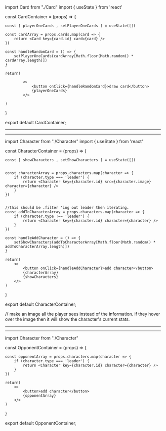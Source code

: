 import Card from "./Card"
import { useState } from 'react'

const CardContainer = (props) => {

    const [ playerOneCards , setPlayerOneCards ] = useState([])

    const cardArray = props.cards.map(card => {
        return <Card key={card.id} card={card} />
    })

    const handleRandomCard = () => {
        setPlayerOneCards(cardArray[Math.floor(Math.random() * cardArray.length)])
    }

    return(
      
            <>
                <button onClick={handleRandomCard}>draw card</button>
                {playerOneCards}
            </>
       
    )
}

export default CardContainer;

------------------------------------
------------------------------------

import Character from "./Character"
import { useState } from 'react'

const CharacterContainer = (props) => {
    
    const [ showCharacters , setShowCharacters ] = useState([])


    const characterArray = props.characters.map(character => {
        if (character.type === 'leader') {
            return <Character key={character.id} src={character.image} character={character} />
        }
    })


    //this should be .filter 'ing out leader then iterating.
    const addToCharacterArray = props.characters.map(character => {
        if (character.type !== 'leader') {
            return <Character key={character.id} character={character} />
        }
    })

    const handleAddCharacter = () => {
        setShowCharacters(addToCharacterArray[Math.floor(Math.random() * addToCharacterArray.length)])
    }

    return(
        <>
            <button onClick={handleAddCharacter}>add character</button>
            {characterArray}
            {showCharacters}
        </>
    )
}

export default CharacterContainer;

// make an image all the player sees instead of the information. if they hover over the image then it will show the character's current stats. 

------------------------------------
------------------------------------

import Character from "./Character"

const OpponentContainer = (props) => {


    const opponentArray = props.characters.map(character => {
        if (character.type === 'leader') {
            return <Character key={character.id} character={character} />
        }
    })

    return(
        <>
            <button>add character</button>
            {opponentArray}
        </>
    )
}

export default OpponentContainer;